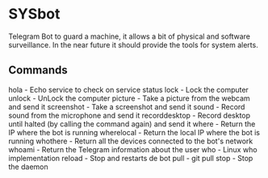 # SYSbot
Telegram Bot to guard a machine, it allows a bit of physical and software surveillance.
In the near future it should provide the tools for system alerts.

## Commands
hola - Echo service to check on service status
lock - Lock the computer
unlock - UnLock the computer
picture - Take a picture from the webcam and send it
screenshot - Take a screenshot and send it
sound - Record sound from the microphone and send it
recorddesktop - Record desktop until halted (by calling the command again) and send it
where - Return the IP where the bot is running
wherelocal - Return the local IP where the bot is running
whothere - Return all the devices connected to the bot's network
whoami - Return the Telegram information about the user
who - Linux who implementation
reload - Stop and restarts de bot
pull - git pull
stop - Stop the daemon
